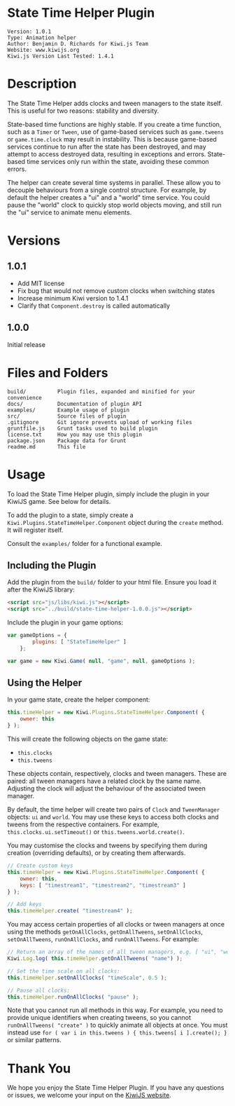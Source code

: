 State Time Helper Plugin
========================

	Version: 1.0.1
	Type: Animation helper
	Author: Benjamin D. Richards for Kiwi.js Team
	Website: www.kiwijs.org
	Kiwi.js Version Last Tested: 1.4.1

# Description

The State Time Helper adds clocks and tween managers to the state itself. This is useful for two reasons: stability and diversity.

State-based time functions are highly stable. If you create a time function, such as a `Timer` or `Tween`, use of game-based services such as `game.tweens` or `game.time.clock` may result in instability. This is because game-based services continue to run after the state has been destroyed, and may attempt to access destroyed data, resulting in exceptions and errors. State-based time services only run within the state, avoiding these common errors.

The helper can create several time systems in parallel. These allow you to decouple behaviours from a single control structure. For example, by default the helper creates a "ui" and a "world" time service. You could pause the "world" clock to quickly stop world objects moving, and still run the "ui" service to animate menu elements.

# Versions

## 1.0.1

- Add MIT license
- Fix bug that would not remove custom clocks when switching states
- Increase minimum Kiwi version to 1.4.1
- Clarify that `Component.destroy` is called automatically

## 1.0.0

Initial release

# Files and Folders

	build/			Plugin files, expanded and minified for your convenience
	docs/			Documentation of plugin API
	examples/		Example usage of plugin
	src/			Source files of plugin
	.gitignore		Git ignore prevents upload of working files
	gruntfile.js	Grunt tasks used to build plugin
	license.txt		How you may use this plugin
	package.json	Package data for Grunt
	readme.md		This file

# Usage

To load the State Time Helper plugin, simply include the plugin in your KiwiJS game. See below for details.

To add the plugin to a state, simply create a `Kiwi.Plugins.StateTimeHelper.Component` object during the `create` method. It will register itself.

Consult the `examples/` folder for a functional example.

## Including the Plugin

Add the plugin from the `build/` folder to your html file. Ensure you load it after the KiwiJS library:

```html
<script src="js/libs/kiwi.js"></script>
<script src="../build/state-time-helper-1.0.0.js"></script>
```

Include the plugin in your game options:

```js
var gameOptions = {
		plugins: [ "StateTimeHelper" ]
	};

var game = new Kiwi.Game( null, "game", null, gameOptions );
```

## Using the Helper

In your game state, create the helper component:

```js
this.timeHelper = new Kiwi.Plugins.StateTimeHelper.Component( {
	owner: this
} );
```

This will create the following objects on the game state:

* `this.clocks`
* `this.tweens`

These objects contain, respectively, clocks and tween managers. These are paired: all tween managers have a related clock by the same name. Adjusting the clock will adjust the behaviour of the associated tween manager.

By default, the time helper will create two pairs of `Clock` and `TweenManager` objects: `ui` and `world`. You may use these keys to access both clocks and tweens from the respective containers. For example, `this.clocks.ui.setTimeout()` or `this.tweens.world.create()`.

You may customise the clocks and tweens by specifying them during creation (overriding defaults), or by creating them afterwards.

```js
// Create custom keys
this.timeHelper = new Kiwi.Plugins.StateTimeHelper.Component( {
	owner: this,
	keys: [ "timestream1", "timestream2", "timestream3" ]
} );

// Add keys
this.timeHelper.create( "timestream4" );
```

You may access certain properties of all clocks or tween managers at once using the methods `getOnAllClocks`, `getOnAllTweens`, `setOnAllClocks`, `setOnAllTweens`, `runOnAllClocks`, and `runOnAllTweens`. For example:

```js
// Return an array of the names of all tween managers, e.g. [ "ui", "world" ]
Kiwi.Log.log( this.timeHelper.getOnAllTweens( "name") );

// Set the time scale on all clocks:
this.timeHelper.setOnAllClocks( "timeScale", 0.5 );

// Pause all clocks:
this.timeHelper.runOnAllClocks( "pause" );
```

Note that you cannot run all methods in this way. For example, you need to provide unique identifiers when creating tweens, so you cannot `runOnAllTweens( "create" )` to quickly animate all objects at once. You must instead use `for ( var i in this.tweens ) { this.tweens[ i ].create(); }` or similar patterns.

# Thank You

We hope you enjoy the State Time Helper Plugin. If you have any questions or issues, we welcome your input on the [KiwiJS website](http://www.kiwijs.org).
